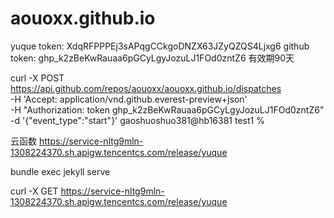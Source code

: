 # aouoxx.github.io


yuque token: XdqRFPPPEj3sAPqgCCkgoDNZX63JZyQZQS4Ljxg6
github token: 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  有效期90天


curl -X POST https://api.github.com/repos/aouoxx/aouoxx.github.io/dispatches \
     -H 'Accept: application/vnd.github.everest-preview+json' \
     -H "Authorization: token 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" \
     -d '{"event_type":"start"}'
gaoshuoshuo381@hb16381 test1 %



云函数
https://service-nltg9mln-1308224370.sh.apigw.tencentcs.com/release/yuque

bundle exec jekyll serve


curl -X GET https://service-nltg9mln-1308224370.sh.apigw.tencentcs.com/release/yuque